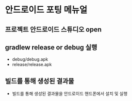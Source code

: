 # 안드로이드 포팅 메뉴얼

## 프로젝트 안드로이드 스튜디오 open

## gradlew release or debug 실행
- debug/debug.apk
- release/release.apk

## 빌드를 통해 생성된 결과물
- 빌드를 통해 생성된 결과물을 안드로이드 핸드폰에서 설치 및 실행
